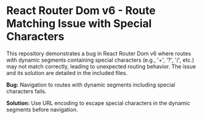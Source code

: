 # React Router Dom v6 - Route Matching Issue with Special Characters

This repository demonstrates a bug in React Router Dom v6 where routes with dynamic segments containing special characters (e.g., '+', '?', '/', etc.) may not match correctly, leading to unexpected routing behavior.  The issue and its solution are detailed in the included files.

**Bug:**  Navigation to routes with dynamic segments including special characters fails.

**Solution:** Use URL encoding to escape special characters in the dynamic segments before navigation.